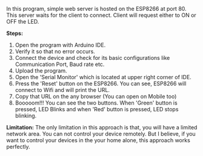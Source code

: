 In this program, simple web server is hosted on the ESP8266 at port 80. This server waits for the client to connect. Client will request either to ON or OFF the LED.

**Steps:**
1. Open the program with Arduino IDE.
2. Verify it so that no error occurs.
3. Connect the device and check for its basic configurations like Communication Port, Baud rate etc.
4. Upload the program.
5. Open the 'Serial Monitor' which is located at upper right corner of IDE.
6. Press the 'Reset' button on the ESP8266. You can see, ESP8266 will connect to Wifi and will print the URL.
7. Copy that URL on the any browser (You can open on  Mobile too)
8. Booooom!!! You can see the two buttons. When 'Green' button is pressed, LED Blinks and when 'Red' button is pressed, LED stops blinking.

**Limitation:**
 The only limitation in this approach is that, you will have a limited network area. You can not control your device remotely.
 But I believe, if you want to control your devices in the your home alone, this approach works perfectly.
 
